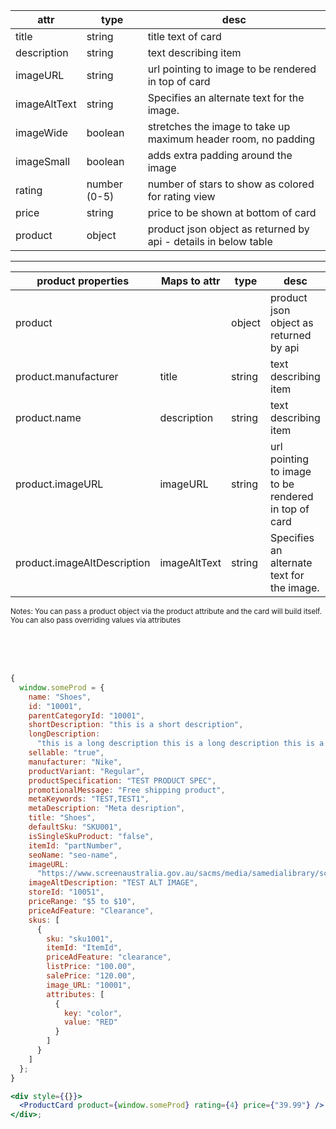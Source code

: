| attr         | type         | desc                                                            |
| ------------ | ------------ | --------------------------------------------------------------- |
| title        | string       | title text of card                                              |
| description  | string       | text describing item                                            |
| imageURL     | string       | url pointing to image to be rendered in top of card             |
| imageAltText | string       | Specifies an alternate text for the image.                      |
| imageWide    | boolean      | stretches the image to take up maximum header room, no padding  |
| imageSmall   | boolean      | adds extra padding around the image                             |
| rating       | number (0-5) | number of stars to show as colored for rating view              |
| price        | string       | price to be shown at bottom of card                             |
| product      | object       | product json object as returned by api - details in below table |

<hr/>

| product properties          | Maps to attr | type   | desc                                                |
| --------------------------- | ------------ | ------ | --------------------------------------------------- |
| product                     |              | object | product json object as returned by api              |
| product.manufacturer        | title        | string | text describing item                                |
| product.name                | description  | string | text describing item                                |
| product.imageURL            | imageURL     | string | url pointing to image to be rendered in top of card |
| product.imageAltDescription | imageAltText | string | Specifies an alternate text for the image.          |

<sub>
Notes: You can pass a product object via the product attribute and the card will build itself. You can also pass overriding values via attributes
</sub>

<br><br><br>

```jsx
{
  window.someProd = {
    name: "Shoes",
    id: "10001",
    parentCategoryId: "10001",
    shortDescription: "this is a short description",
    longDescription:
      "this is a long description this is a long description this is a long description this is a long description this is a long description ",
    sellable: "true",
    manufacturer: "Nike",
    productVariant: "Regular",
    productSpecification: "TEST PRODUCT SPEC",
    promotionalMessage: "Free shipping product",
    metaKeywords: "TEST,TEST1",
    metaDescription: "Meta desription",
    title: "Shoes",
    defaultSku: "SKU001",
    isSingleSkuProduct: "false",
    itemId: "partNumber",
    seoName: "seo-name",
    imageURL:
      "https://www.screenaustralia.gov.au/sacms/media/samedialibrary/screenguide/titles/tid33797-mountain/tid33797-web/tid33797-mountain-001-hero.jpg",
    imageAltDescription: "TEST ALT IMAGE",
    storeId: "10051",
    priceRange: "$5 to $10",
    priceAdFeature: "Clearance",
    skus: [
      {
        sku: "sku1001",
        itemId: "ItemId",
        priceAdFeature: "clearance",
        listPrice: "100.00",
        salePrice: "120.00",
        image_URL: "10001",
        attributes: [
          {
            key: "color",
            value: "RED"
          }
        ]
      }
    ]
  };
}

<div style={{}}>
  <ProductCard product={window.someProd} rating={4} price={"39.99"} />
</div>;
```
